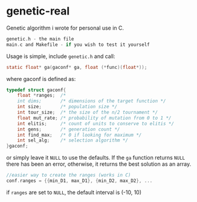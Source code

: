 # genetic-real

Genetic algorithm i wrote for personal use in C.

```c
genetic.h - the main file
main.c and Makefile - if you wish to test it yourself
```

Usage is simple, include `genetic.h` and call:
```c
static float* ga(gaconf* ga, float (*func)(float*));
```
where gaconf is defined as:
```c
typedef struct gaconf{
    float *ranges;  /* 
    int dims;       /* dimensions of the target function */
    int size;       /* population size */
    int tour_size;  /* the size of the n/2 tournament */
    float mut_rate; /* probability of mutation from 0 to 1 */
    int elitis;     /* count of units to conserve to elitis */
    int gens;       /* generation count */
    int find_max;   /* 0 if looking for maximum */
    int sel_alg;    /* selection algorithm */
}gaconf;
```
or simply leave it `NULL` to use the defaults.
If the `ga` function returns `NULL` there has been an error, otherwise,
it returns the best solution as an array.
```c
//easier way to create the ranges (works in C)
conf.ranges = {{min_D1, max_D1}, {min_D2, max_D2}, ...
```
if `ranges` are set to `NULL`, the default interval is (-10, 10)
